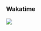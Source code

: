 <!---
Sntx626/Sntx626 is a ✨ special ✨ repository because its `README.md` (this file) appears on your GitHub profile.
You can click the Preview link to take a look at your changes.
--->

### Wakatime
<img src="https://wakatime.com/share/@0325e773-e865-4105-b447-4a955ca060f3/6411bad2-3f9c-48d8-9cb0-1aff46078b5d.svg"></img>

<!--
- 👋 Hi, I’m @Sntx626
- 👀 I’m interested in ...
- 🌱 I’m currently learning ...
- 💞️ I’m looking to collaborate on ...
- 📫 How to reach me ...
--->
